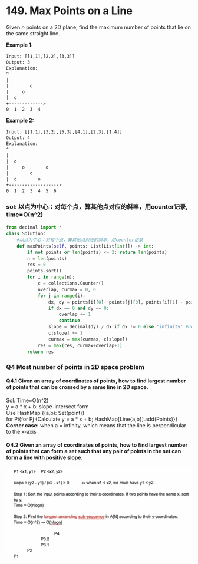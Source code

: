 # 149. Max Points on a Line

Given _n_ points on a 2D plane, find the maximum number of points that lie on the same straight line.

**Example 1:**

```text
Input: [[1,1],[2,2],[3,3]]
Output: 3
Explanation:
^
|
|        o
|     o
|  o  
+------------->
0  1  2  3  4
```

**Example 2:**

```text
Input: [[1,1],[3,2],[5,3],[4,1],[2,3],[1,4]]
Output: 4
Explanation:
^
|
|  o
|     o        o
|        o
|  o        o
+------------------->
0  1  2  3  4  5  6
```

### sol: 以点为中心：对每个点，算其他点对应的斜率，用counter记录, time=O\(n^2\)

```python
from decimal import *
class Solution:
    #以点为中心：对每个点，算其他点对应的斜率，用counter记录
    def maxPoints(self, points: List[List[int]]) -> int:
        if not points or len(points) <= 2: return len(points)
        n = len(points)
        res = 0
        points.sort()
        for i in range(n):
            c = collections.Counter()
            overlap, curmax = 0, 0
            for j in range(i):
                dx, dy = points[i][0]- points[j][0], points[i][1] - points[j][1]
                if dx == 0 and dy == 0:
                    overlap += 1
                    continue
                slope = Decimal(dy) / dx if dx != 0 else 'infinity' #Decimal deal with float point
                c[slope] += 1
                curmax = max(curmax, c[slope])
            res = max(res, curmax+overlap+1)
        return res
```

### Q4 Most number of points in 2D space problem

#### Q4.1 Given an array of coordinates of points, how to find largest number of points that can be crossed by a same line in 2D space.

Sol: Time=O\(n^2\)  
y = a \* x + b: slope-intersect form  
Use HashMap {\(a,b\): Set\(point\)}  
for Pi{for Pj {Calculate y = a \* x + b; HashMap\[Line{a,b}\].add\(Points\)}}  
**Corner case:** when a = infinity, which means that the line is perpendicular to the x-axis

#### Q4.2 Given an array of coordinates of points, how to find largest number of points that can form a set such that any pair of points in the set can form a line with positive slope.

![](../.gitbook/assets/image%20%2820%29.png)

